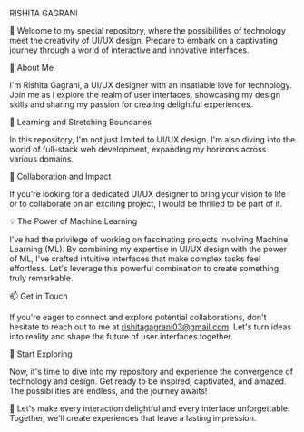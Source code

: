 RISHITA GAGRANI

🌟 Welcome to my special repository, where the possibilities of technology meet the creativity of UI/UX design. Prepare to embark on a captivating journey through a world of interactive and innovative interfaces.

👀 About Me

I'm Rishita Gagrani, a UI/UX designer with an insatiable love for technology. Join me as I explore the realm of user interfaces, showcasing my design skills and sharing my passion for creating delightful experiences.

🌱 Learning and Stretching Boundaries

In this repository, I'm not just limited to UI/UX design. I'm also diving into the world of full-stack web development, expanding my horizons across various domains.

🤝 Collaboration and Impact

If you're looking for a dedicated UI/UX designer to bring your vision to life or to collaborate on an exciting project, I would be thrilled to be part of it.

💡 The Power of Machine Learning

I've had the privilege of working on fascinating projects involving Machine Learning (ML). By combining my expertise in UI/UX design with the power of ML, I've crafted intuitive interfaces that make complex tasks feel effortless. Let's leverage this powerful combination to create something truly remarkable.

📫 Get in Touch

If you're eager to connect and explore potential collaborations, don't hesitate to reach out to me at rishitagagrani03@gmail.com. Let's turn ideas into reality and shape the future of user interfaces together.

🚀 Start Exploring

Now, it's time to dive into my repository and experience the convergence of technology and design. Get ready to be inspired, captivated, and amazed. The possibilities are endless, and the journey awaits!

🎉 Let's make every interaction delightful and every interface unforgettable. Together, we'll create experiences that leave a lasting impression.
